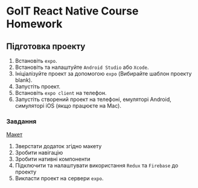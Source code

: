 # GoIT React Native Course Homework

## Підготовка проекту

1. Встановіть `expo`.
2. Встановіть та налаштуйте `Android Studio` або `Xcode`.
3. Ініціалізуйте проект за допомогою `expo` (Вибирайте шаблон проекту blank).
4. Запустіть проект.
5. Встановіть `expo client` на телефон.
6. Запустіть створений проект на телефоні, емуляторі Android, симуляторі iOS
   (якщо працюєте на Mac).

### Завдання

[Макет](https://www.figma.com/file/mmYKX8qM9rkBEsKGgi0zEy/Homework?node-id=3%3A26&t=Y5ld2h58nOY6lEIg-0)

1. Зверстати додаток згідно макету
2. Зробити навігацію
3. Зробити нативні компоненти
4. Підключити та налаштувати використання `Redux` та `Firebase` до проекту
5. Викласти проект на сервери `expo`.
